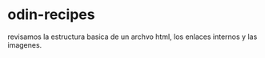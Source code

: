 # odin-recipes
revisamos la estructura basica de un archvo html, los enlaces internos y las imagenes.